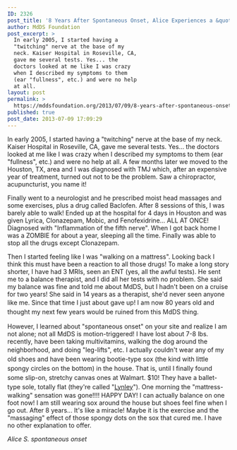 ```yaml
---
ID: 2326
post_title: '8 Years After Spontaneous Onset, Alice Experiences a &quot;Miracle&quot;'
author: MdDS Foundation
post_excerpt: >
  In early 2005, I started having a
  "twitching" nerve at the base of my
  neck. Kaiser Hospital in Roseville, CA,
  gave me several tests. Yes... the
  doctors looked at me like I was crazy
  when I described my symptoms to them
  (ear "fullness", etc.) and were no help
  at all.
layout: post
permalink: >
  https://mddsfoundation.org/2013/07/09/8-years-after-spontaneous-onset-alice-experiences-a-miracle/
published: true
post_date: 2013-07-09 17:09:29
---
```

In early 2005, I started having a "twitching" nerve at the base of my neck. Kaiser Hospital in Roseville, CA, gave me several tests. Yes... the doctors looked at me like I was crazy when I described my symptoms to them (ear "fullness", etc.) and were no help at all. A few months later we moved to the Houston, TX, area and I was diagnosed with TMJ which, after an expensive year of treatment, turned out not to be the problem. Saw a chiropractor, acupuncturist, you name it!

Finally went to a neurologist and he prescribed moist head massages and some exercises, plus a drug called Baclofen. After 8 sessions of this, I was barely able to walk! Ended up at the hospital for 4 days in Houston and was given Lyrica, Clonazepam, Mobic, and Fenofexidrine... ALL AT ONCE! Diagnosed with "Inflammation of the fifth nerve". When I got back home I was a ZOMBIE for about a year, sleeping all the time. Finally was able to stop all the drugs except Clonazepam.

Then I started feeling like I was "walking on a mattress". Looking back I think this must have been a reaction to all those drugs! To make a long story shorter, I have had 3 MRIs, seen an ENT (yes, all the awful tests). He sent me to a balance therapist, and I did all her tests with no problem. She said my balance was fine and told me about MdDS, but I hadn't been on a cruise for two years! She said in 14 years as a therapist, she'd never seen anyone like me. Since that time I just about gave up! <span style="line-height: 1.5;">I am now 80 years old and thought my next few years would be ruined from this MdDS thing.</span>

However, I learned about "spontaneous onset" on your site and realize I am not alone; not all MdDS is motion-triggered! I have lost about 7-8 lbs. recently, have been taking multivitamins, walking the dog around the neighborhood, and doing "leg-lifts", etc. <span style="line-height: 1.5;">I actually couldn't wear any of my old shoes and have been wearing bootie-type sox (the kind with little spongy circles on the bottom) in the house. That is, until I finally found some slip-on, stretchy canvas ones at Walmart. $10! They have a ballet-type sole, totally flat (they're called "<a title="Women's Lynley Canvas Slip-On at Walmart" href="https://www.google.com/url?sa=t&amp;rct=j&amp;q=&amp;esrc=s&amp;source=web&amp;cd=1&amp;ved=0CEsQFjAA&amp;url=http%3A%2F%2Fwww.walmart.com%2Fip%2FWomen-s-Lynley-A-Line-Canvas-Slip-On%2F20679981&amp;ei=WmiNUcyOMMKmyQGt_oDYCw&amp;usg=AFQjCNHhlv1qlfYb-kw5YBz9wO1HWuU_EA&amp;sig2=BGWFLRm37ukfw0WxRcAJaA&amp;bvm=bv.46340616,d.aWc" target="_blank" rel="noopener">Lynley</a>"). </span>One morning the "mattress-walking" sensation was gone!!!! HAPPY DAY! I can actually balance on one foot now! I am still wearing sox around the house but shoes feel fine when I go out. After 8 years... It's like a miracle! Maybe it is the exercise and the "massaging" effect of those spongy dots on the sox that cured me. I have no other explanation to offer.

<em>Alice S.</em>
<em>spontaneous onset</em>